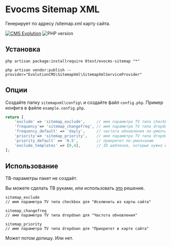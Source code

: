 # Evocms Sitemap XML

Генерирует по адресу /sitemap.xml карту сайта.

[![CMS Evolution](https://img.shields.io/badge/CMS-Evolution-brightgreen.svg)](https://github.com/evocms-community/evolution)  ![PHP version](https://img.shields.io/badge/PHP->=v7.4-green.svg?php=7.4) 

## Установка

```
php artisan package:installrequire 0test/evocms-sitemap "*"
```

```
php artisan vendor:publish --provider="EvolutionCMS\SitemapXml\SitemapXmlServiceProvider"
```
## Опции
Создайте папку `sitemapxml\config\` и создайте файл `config.php`.
Пример конфига в файле `example.config.php`.
```php
return [
	'exclude' => 'sitemap_exclude',		// имя параметра TV типа checkbox для "Исключить из карты сайта"
	'frequency'=> 'sitemap_changefreq', // имя параметра TV типа dropdown для "Частота обновления"
	'frequency_default' => 'dayly',		// частота обновления по-умолчанию
	'priority'=> 'sitemap_priority',	// имя параметра TV типа dropdown для "Приоритет в карте сайта"
	'priority_default' => '0.5',		// приоритет по-умолчанию
	'exclude_templates' => [0,4],		// ID шаблонов, которые нужно исключить из карты сайта.
];
```
## Использование 
ТВ-параметры пакет не создаёт.

Вы можете сделать ТВ руками, или использовать [это](https://github.com/0test/seoTVs) решение.
```
sitemap_exclude 
// имя параметра TV типа checkbox для "Исключить из карты сайта"

sitemap_changefreq
// имя параметра TV типа dropdown для "Частота обновления"

sitemap_priority
// имя параметра TV типа dropdown для "Приоритет в карте сайта"
```
Может потом допишу. Или нет.
